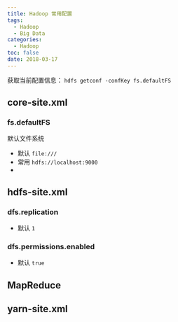 ```yaml
---
title: Hadoop 常用配置
tags:
  - Hadoop
  - Big Data
categories:
  - Hadoop
toc: false
date: 2018-03-17
---
```


获取当前配置信息： `hdfs getconf -confKey fs.defaultFS`




## core-site.xml

### fs.defaultFS

默认文件系统

- 默认 `file:///`
- 常用 `hdfs://localhost:9000`
- 


## hdfs-site.xml

### dfs.replication

- 默认 `1`


### dfs.permissions.enabled

- 默认 `true`









## MapReduce








## yarn-site.xml

